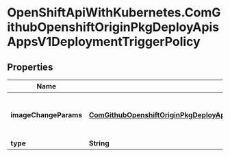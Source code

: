 # OpenShiftApiWithKubernetes.ComGithubOpenshiftOriginPkgDeployApisAppsV1DeploymentTriggerPolicy

## Properties
Name | Type | Description | Notes
------------ | ------------- | ------------- | -------------
**imageChangeParams** | [**ComGithubOpenshiftOriginPkgDeployApisAppsV1DeploymentTriggerImageChangeParams**](ComGithubOpenshiftOriginPkgDeployApisAppsV1DeploymentTriggerImageChangeParams.md) | ImageChangeParams represents the parameters for the ImageChange trigger. | [optional] 
**type** | **String** | Type of the trigger | [optional] 


